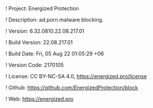 ! Project: Energized Protection

! Description: ad.porn.malware blocking.

! Version: 6.32.0810.22.08.217.01

! Build Version: 22.08.217.01

! Build Date: Fri, 05 Aug 22 01:05:29 +06

! Version Code: 2170105

! License: CC BY-NC-SA 4.0, https://energized.pro/license

! Github: https://github.com/EnergizedProtection/block

! Web: https://energized.pro
